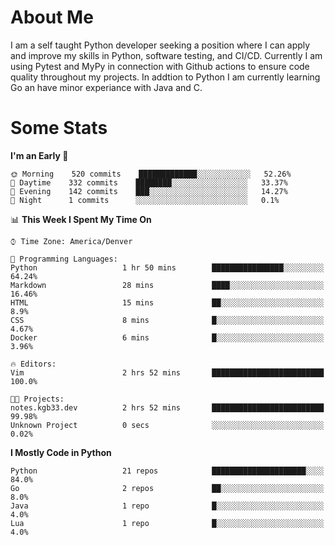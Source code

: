 # About Me
  I am a self taught Python developer seeking a position where I can apply and improve my skills in Python, software testing, and CI/CD. Currently I am using Pytest and MyPy in connection with Github actions to ensure code quality throughout my projects. In addtion to Python I am currently learning Go an have minor experiance with Java and C.
  
 # Some Stats
  
<!--START_SECTION:waka-->
**I'm an Early 🐤** 

```text
🌞 Morning    520 commits    █████████████░░░░░░░░░░░░   52.26% 
🌆 Daytime    332 commits    ████████░░░░░░░░░░░░░░░░░   33.37% 
🌃 Evening    142 commits    ███░░░░░░░░░░░░░░░░░░░░░░   14.27% 
🌙 Night      1 commits      ░░░░░░░░░░░░░░░░░░░░░░░░░   0.1%

```


📊 **This Week I Spent My Time On** 

```text
⌚︎ Time Zone: America/Denver

💬 Programming Languages: 
Python                   1 hr 50 mins        ████████████████░░░░░░░░░   64.24% 
Markdown                 28 mins             ████░░░░░░░░░░░░░░░░░░░░░   16.46% 
HTML                     15 mins             ██░░░░░░░░░░░░░░░░░░░░░░░   8.9% 
CSS                      8 mins              █░░░░░░░░░░░░░░░░░░░░░░░░   4.67% 
Docker                   6 mins              █░░░░░░░░░░░░░░░░░░░░░░░░   3.96%

🔥 Editors: 
Vim                      2 hrs 52 mins       █████████████████████████   100.0%

🐱‍💻 Projects: 
notes.kgb33.dev          2 hrs 52 mins       █████████████████████████   99.98% 
Unknown Project          0 secs              ░░░░░░░░░░░░░░░░░░░░░░░░░   0.02%

```

**I Mostly Code in Python** 

```text
Python                   21 repos            █████████████████████░░░░   84.0% 
Go                       2 repos             ██░░░░░░░░░░░░░░░░░░░░░░░   8.0% 
Java                     1 repo              █░░░░░░░░░░░░░░░░░░░░░░░░   4.0% 
Lua                      1 repo              █░░░░░░░░░░░░░░░░░░░░░░░░   4.0%

```



<!--END_SECTION:waka-->
